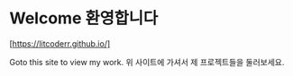 # Welcome 환영합니다
[https://litcoderr.github.io/]

Goto this site to view my work.
위 사이트에 가셔서 제 프로젝트들을 둘러보세요.